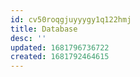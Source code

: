 ```yaml
---
id: cv50roqgjuyyygy1q122hmj
title: Database
desc: ''
updated: 1681796736722
created: 1681792464615
---
```

